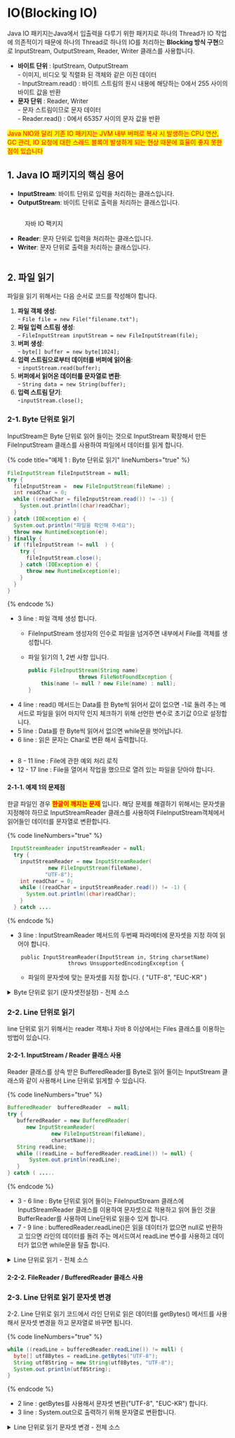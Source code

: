 # IO(Blocking IO)

Java IO 패키지는Java에서 입출력을 다루기 위한 패키지로 하나의 Thread가 IO 작업에 의존적이기 때문에 하나의 Thread로 하나의 IO를 처리하는 **Blocking 방식  구현**으로 InputStream, OutputStream, Reader, Writer 클래스를 사용합니다.&#x20;

* **바이트 단위** : IputStream, OutputStream\
  \- 이미지, 비디오 및 직렬화 된 객체와 같은 이진 데이터\
  \- InputStream.read() : 바이트 스트림의 원시 내용에 해당하는 0에서 255 사이의 바이트 값을 반환
* **문자 단위** : Reader,  Writer \
  \-  문자 스트림이므로 문자 데이터 \
  \- Reader.read() : 0에서 65357 사이의 문자 값을 반환&#x20;

&#x20;<mark style="color:red;">Java NIO와 달리 기존 IO 패키지는 JVM 내부 버퍼로 복사 시 발생하는 CPU 연산, GC 관리, IO 요청에 대한 스레드 블록이 발생하게 되는 현상 때문에 효율이 좋지 못한 점이 있습니다</mark>

## 1. Java IO 패키지의 핵심 용어

* **InputStream**: 바이트 단위로 입력을 처리하는 클래스입니다.
* **OutputStream**: 바이트 단위로 출력을 처리하는 클래스입니다.

<figure><img src="../../../.gitbook/assets/자바IO객체 (1).jpg" alt=""><figcaption><p>자바 IO 팩키지</p></figcaption></figure>

* **Reader**: 문자 단위로 입력을 처리하는 클래스입니다.
* **Writer**: 문자 단위로 출력을 처리하는 클래스입니다.

<figure><img src="../../../.gitbook/assets/자바IO_READER.jpg" alt=""><figcaption></figcaption></figure>

## 2. 파일 읽기

파일을 읽기 위해서는 다음 순서로 코드를 작성해야 합니다.

1. **파일 객체 생성**: \
   \- `File file = new File("filename.txt");`
2. **파일 입력 스트림 생성**: \
   \- `FileInputStream inputStream = new FileInputStream(file);`
3. **버퍼 생성**: \
   \- `byte[] buffer = new byte[1024];`
4. **입력 스트림으로부터 데이터를 버퍼에 읽어옴**: \
   \- `inputStream.read(buffer);`
5. **버퍼에서 읽어온 데이터를 문자열로 변환**: \
   \- `String data = new String(buffer);`
6. **입력 스트림 닫기**: \
   \-`inputStream.close();`

### 2-1. Byte 단위로 읽기

InputStream은 Byte 단위로 읽어 들이는 것으로 InputStream  확장해서 만든  FileInputStream 클래스를 사용하여 파일에서 데이터를 읽게 합니다.

{% code title="예제 1 :  Byte 단위로 읽기" lineNumbers="true" %}
```java
FileInputStream fileInputStream = null;
try {
  fileInputStream =  new FileInputStream(fileName) ;
  int readChar = 0;
  while ((readChar = fileInputStream.read()) != -1) {
    System.out.println((char)readChar);
  }
} catch (IOException e) {
  System.out.println("파일을 확인해 주세요");
  throw new RuntimeException(e);
} finally {
  if (fileInputStream != null  ) {
    try {
      fileInputStream.close();
    } catch (IOException e) {
      throw new RuntimeException(e);
    }
  }
}
```
{% endcode %}

* 3 line : 파일 객체 생성 합니다.
  * FileInputStream 생성자의 인수로 파일을 넘겨주면 내부에서 File를 객체를 생성합니다.&#x20;
  *   파일 읽기의 1, 2번 사항 입니다.

      ```java
      public FileInputStream(String name) 
                      throws FileNotFoundException {
          this(name != null ? new File(name) : null);
      }
      ```
* 4 line : read() 메서드는 Data를 한 Byte씩 읽어서 값이 없으면 -1로 돌려 주는 메서드로 파일을 읽어 마지막 인지 체크하기 위해 선언한 변수로 초기값 0으로 설정합니다.
* 5 line : Data를 한 Byte씩 읽어서 없으면 while문을 벗어납니다.
* 6 line : 읽은 문자는 Char로 변환 해서 출력합니다.

<figure><img src="../../../.gitbook/assets/image (23).png" alt=""><figcaption></figcaption></figure>

* 8 - 11 line : File에 관한 예외 처리 로직
* 12 - 17 line : File을 열어서 작업을 했으므로 열려 있는 파일을 닫아야 합니다.

#### 2-1-1. 예제 1의 문제점

한글 파일인 경우 <mark style="color:red;">**한글이 깨지는 문제**</mark> 입니다. 해당 문제를 해결하기 위해서는 문자셋을 지정해야 하므로 InputStreamReader 클래스를 사용하여 FileInputStream객체에서 읽어들인 데이터를 문자열로 변환합니다.

{% code lineNumbers="true" %}
```java
 InputStreamReader inputStreamReader = null;
  try {
    inputStreamReader = new InputStreamReader(
             new FileInputStream(fileName),
            "UTF-8");
    int readChar = 0;
    while ((readChar = inputStreamReader.read()) != -1) {
      System.out.println((char)readChar);
    }
  } catch ....
```
{% endcode %}

*   3 line :  InputStreamReader 메서드의 두번째 파라메터에 문자셋을 지정 하여 읽어야 합니다.

    ```
     public InputStreamReader(InputStream in, String charsetName)
                    throws UnsupportedEncodingException {
    ```

    * 파일의 문자셋에 맞는 문자셋를 지정 합니다. ( "UTF-8", "EUC-KR" )

<details>

<summary>Byte 단위로 읽기 (문자셋전설정)  - 전체 소스</summary>

{% code lineNumbers="true" %}
```java
public static void CharReadFile(String fileName, 
                                String charsetName) {
    InputStreamReader inputStreamReader = null;
    try {
      inputStreamReader = new InputStreamReader(
               new FileInputStream(fileName),
              charsetName);
      int readChar = 0;
      while ((readChar = inputStreamReader.read()) != -1) {
        System.out.println((char)readChar);
      }
    } catch (UnsupportedEncodingException e) {
      System.out.println("엔코딩에 문제가 있습니다.");
      throw new RuntimeException(e);
    } catch (IOException e) {
      System.out.println("파일을 확인해 주세요");
      throw new RuntimeException(e);
    } finally {
      if (inputStreamReader != null  ) {
        try {
          inputStreamReader.close();
        } catch (IOException e) {
          throw new RuntimeException(e);
        }
      }
    }
  }
}
```
{% endcode %}

</details>

### 2-2. Line 단위로 읽기

line 단위로 읽기 위해서는 reader 객체나 자바 8 이상에서는 Files 클래스를 이용하는 방법이 있습니다.

#### 2-2-1.  InputStream /  Reader 클래스 사용&#x20;

Reader 클래스를 상속 받은 BufferedReader를  Byte로 읽어 들이는 InputStream 클래스와 같이 사용해서 Line 단위로 읽게할 수  있습니다.

{% code lineNumbers="true" %}
```java
BufferedReader  bufferedReader  = null;
try {
   bufferedReader = new BufferedReader(
      new InputStreamReader(
              new FileInputStream(fileName),
              charsetName));
   String readLine;
   while ((readLine = bufferedReader.readLine()) != null) {
       System.out.println(readLine);
   } 
} catch ( .....
```
{% endcode %}

* 3 - 6 line : Byte 단위로 읽어 들이는 FileInputStream 클래스에 InputStreamReader 클래스를  이용하여 문자셋으로 적용하고 읽어 들인 것을 BufferReader를 사용하여 Line단위로 읽을수 있게 합니다.
* 7 - 9 line : bufferedReader.readLine()은 읽을 데이터가 없으면 null로 반환하고 있으면 라인의 데이터를 돌려 주는 메서드여서 readLine 변수를 사용하고 데이터가 없으면 while문을 탈출 합니다.

<details>

<summary>Line 단위로 읽기 - 전체 소스</summary>

{% code lineNumbers="true" %}
```java
public static void LineReadFile(String fileName, String charsetName) {
    BufferedReader  bufferedReader  = null;
    try {
      bufferedReader = new BufferedReader(
              new InputStreamReader(
                      new FileInputStream(fileName),
                      charsetName));
      String readLine;
      while ((readLine = bufferedReader.readLine()) != null) {
        System.out.println(readLine);
      }
    } catch (UnsupportedEncodingException e) {
      System.out.println("엔코딩에 문제가 있습니다.");
      throw new RuntimeException(e);
    } catch (IOException e) {
      System.out.println("파일을 확인해 주세요");
      throw new RuntimeException(e);
    } finally {
      if (bufferedReader != null  ) {
        try {
          bufferedReader.close();
        } catch (IOException e) {
          throw new RuntimeException(e);
        }
      }
    }
  }
```
{% endcode %}

</details>

#### 2-2-2.  FileReader / BufferedReader 클래스 사용

### 2-3. Line 단위로 읽기 문자셋 변경

2-2. Line 단위로 읽기 코드에서 라인 단위로 읽은 데이터를 getBytes() 메서드를 사용해서 문자셋 변경을 하고 문자열로 바꾸면 됩니다.

{% code lineNumbers="true" %}
```java
while ((readLine = bufferedReader.readLine()) != null) {
  byte[] utf8Bytes = readLine.getBytes("UTF-8");
  String utf8String = new String(utf8Bytes, "UTF-8");
  System.out.println(utf8String);
}
```
{% endcode %}

* 2 line : getBytes를 사용해서 문자셋 변환("UTF-8", "EUC-KR") 합니다.
* 3 line : System.out으로 출력하기 위해 문자열로 변환합니다.

<details>

<summary>Line 단위로 읽기 문자셋 변경 - 전체 소스</summary>

{% code lineNumbers="true" %}
```java
public static void ConvertLineReadFile(String fileName, 
                      String fromCharset , 
                      String toCharset) {
    BufferedReader  bufferedReader  = null;
    try {
      bufferedReader = new BufferedReader(
              new InputStreamReader(
                      new FileInputStream(fileName),
                      fromCharset));
      String readLine;
      while ((readLine = bufferedReader.readLine()) != null) {
        byte[] utf8Bytes = readLine.getBytes(toCharset);
        String utf8String = new String(utf8Bytes, toCharset);
        System.out.println(utf8String);
      }
    } catch (UnsupportedEncodingException e) {
      System.out.println("엔코딩에 문제가 있습니다.");
      throw new RuntimeException(e);
    } catch (IOException e) {
      System.out.println("파일을 확인해 주세요");
      throw new RuntimeException(e);
    } finally {
      if (bufferedReader != null  ) {
        try {
          bufferedReader.close();
        } catch (IOException e) {
          throw new RuntimeException(e);
        }
      }
    }
}
```
{% endcode %}

</details>
